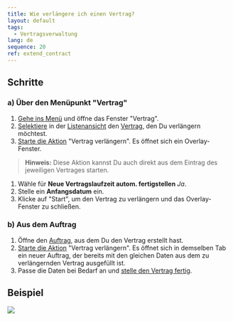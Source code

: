 ```yaml
---
title: Wie verlängere ich einen Vertrag?
layout: default
tags:
  - Vertragsverwaltung
lang: de
sequence: 20
ref: extend_contract
---
```


## Schritte

### a) Über den Menüpunkt "Vertrag"
1. [Gehe ins Menü](Menu) und öffne das Fenster "Vertrag".
1. [Selektiere](AuswahlBelege) in der [Listenansicht](Ansichten#listenansicht) den [Vertrag](Abonnementvertrag_erfassen), den Du verlängern möchtest.
1. [Starte die Aktion](AktionStarten#aktionsmenue) "Vertrag verlängern". Es öffnet sich ein Overlay-Fenster.
 >**Hinweis:** Diese Aktion kannst Du auch direkt aus dem Eintrag des jeweiligen Vertrages starten.

1. Wähle für **Neue Vertragslaufzeit autom. fertigstellen** *Ja*.
1. Stelle ein **Anfangsdatum** ein.
1. Klicke auf "Start", um den Vertrag zu verlängern und das Overlay-Fenster zu schließen.

### b) Aus dem Auftrag
1. Öffne den [Auftrag](Menu), aus dem Du den Vertrag erstellt hast.
1. [Starte die Aktion](AktionStarten#aktionsmenue) "Vertrag verlängern". Es öffnet sich in demselben Tab ein neuer Auftrag, der bereits mit den gleichen Daten aus dem zu verlängernden Vertrag ausgefüllt ist.
1. Passe die Daten bei Bedarf an und [stelle den Vertrag fertig](BelegverarbeitungFertigstellen).

## Beispiel
![](assets/Vertrag_verlaengern.gif)
